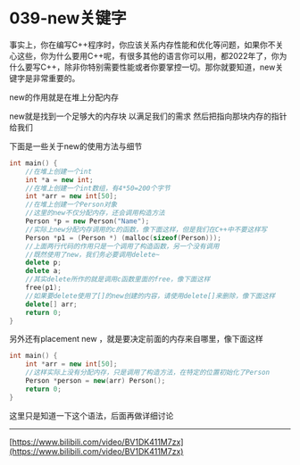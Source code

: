 # 039-new关键字

事实上，你在编写C++程序时，你应该关系内存性能和优化等问题，如果你不关心这些，你为什么要用C++呢，有很多其他的语言你可以用，都2022年了，你为什么要写C++，除非你特别需要性能或者你要掌控一切。那你就要知道，new关键字是非常重要的。

new的作用就是在堆上分配内存

new就是找到一个足够大的内存块 以满足我们的需求 然后把指向那块内存的指针给我们

下面是一些关于new的使用方法与细节

```c++
int main() {
    //在堆上创建一个int
    int *a = new int;
    //在堆上创建一个int数组，有4*50=200个字节
    int *arr = new int[50];
    //在堆上创建一个Person对象
    //这里的new不仅分配内存，还会调用构造方法
    Person *p = new Person("Name");
    //实际上new分配内存调用的c的函数，像下面这样，但是我们在C++中不要这样写
    Person *p1 = (Person *) (malloc(sizeof(Person)));
    //上面两行代码的作用只是一个调用了构造函数，另一个没有调用
    //既然使用了new，我们务必要调用delete~
    delete p;
    delete a;
    //其实delete所作的就是调用c函数里面的free，像下面这样
    free(p1);
    //如果要delete使用了[]的new创建的内容，请使用delete[]来删除，像下面这样
    delete[] arr;
    return 0;
}
```

另外还有placement new ，就是要决定前面的内存来自哪里，像下面这样

```c++
int main() {
    int *arr = new int[50];
    //这样实际上没有分配内存，只是调用了构造方法，在特定的位置初始化了Person
    Person *person = new(arr) Person();
    return 0;
}
```

这里只是知道一下这个语法，后面再做详细讨论

************


[https://www.bilibili.com/video/BV1DK411M7zx](https://www.bilibili.com/video/BV1DK411M7zx)